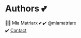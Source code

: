 # Authors 💕

👩‍💻 Mia Matriarx 💕
✔️ @miamatriarx\
✔️ [Contact](https://github.com/miamatriarx/miamatriarx/blob/main/support.md)
